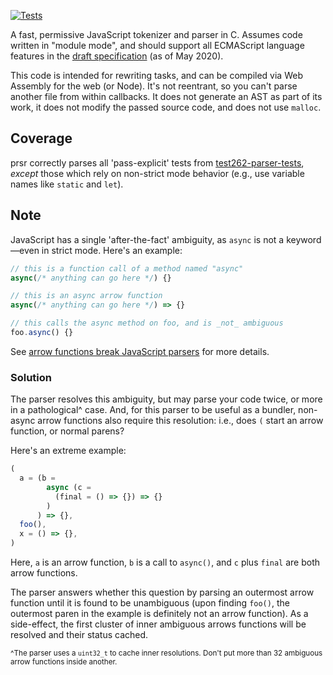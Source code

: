 [![Tests](https://github.com/samthor/prsr/workflows/Tests/badge.svg)](https://github.com/samthor/prsr/actions)

A fast, permissive JavaScript tokenizer and parser in C.
Assumes code written in "module mode", and should support all ECMAScript language features in the [draft specification](https://github.com/tc39/proposals/blob/master/finished-proposals.md) (as of May 2020).

This code is intended for rewriting tasks, and can be compiled via Web Assembly for the web (or Node).
It's not reentrant, so you can't parse another file from within callbacks.
It does not generate an AST as part of its work, it does not modify the passed source code, and does not use `malloc`.

## Coverage

prsr correctly parses all 'pass-explicit' tests from [test262-parser-tests](https://github.com/tc39/test262-parser-tests), _except_ those which rely on non-strict mode behavior (e.g., use variable names like `static` and `let`).

## Note

JavaScript has a single 'after-the-fact' ambiguity, as `async` is not a keyword—even in strict mode.
Here's an example:

```js
// this is a function call of a method named "async"
async(/* anything can go here */) {}

// this is an async arrow function
async(/* anything can go here */) => {}

// this calls the async method on foo, and is _not_ ambiguous
foo.async() {}
```

See [arrow functions break JavaScript parsers](https://dev.to/samthor/arrow-functions-break-javascript-parsers-1ldp) for more details.

### Solution

The parser resolves this ambiguity, but may parse your code twice, or more in a pathological^ case.
And, for this parser to be useful as a bundler, non-async arrow functions also require this resolution: i.e., does `(` start an arrow function, or normal parens?

Here's an extreme example:

```js
(
  a = (b =
        async (c =
          (final = () => {}) => {}
        )
      ) => {},
  foo(),
  x = () => {},
)
```

Here, `a` is an arrow function, `b` is a call to `async()`, and `c` plus `final` are both arrow functions.

The parser answers whether this question by parsing an outermost arrow function until it is found to be unambiguous (upon finding `foo()`, the outermost paren in the example is definitely not an arrow function).
As a side-effect, the first cluster of inner ambiguous arrows functions will be resolved and their status cached.

<small>^The parser uses a <code>uint32_t</code> to cache inner resolutions. Don't put more than 32 ambiguous arrow functions inside another.</small>
